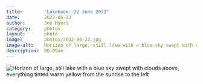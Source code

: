 ```yaml
---
title:        "Lakebook: 22 June 2022"
date:         2022-06-22
author:       Jen Myers
category:     photos
layout:       photo
image:        photos/2022-06-22.jpg
image-alt:    Horizon of large, still lake with a blue sky swept with clouds above, everything tinted warm yellow from the sunrise to the left
description:  06:09am
---
```


<div><img alt="Horizon of large, still lake with a blue sky swept with clouds above, everything tinted warm yellow from the sunrise to the left" src="{{ site.baseurl }}/images/photos/2022-06-22.jpg" /></div>
